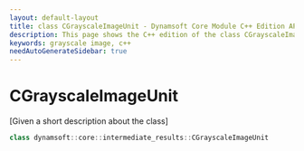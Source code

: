 ```yaml
---
layout: default-layout
title: class CGrayscaleImageUnit - Dynamsoft Core Module C++ Edition API Reference
description: This page shows the C++ edition of the class CGrayscaleImageUnit in Dynamsoft Core Module.
keywords: grayscale image, c++
needAutoGenerateSidebar: true
---
```


# CGrayscaleImageUnit

[Given a short description about the class]

```cpp
class dynamsoft::core::intermediate_results::CGrayscaleImageUnit 
```
